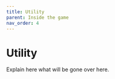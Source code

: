 ```yaml
---
title: Utility
parent: Inside the game
nav_order: 4
---
```


# Utility
Explain here what will be gone over here. 
